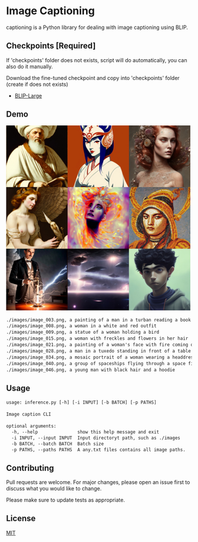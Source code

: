 # Image Captioning

captioning is a Python library for dealing with image captioning using BLIP.

## Checkpoints [Required]

If 'checkpoints' folder does not exists, script will do automatically, you can also do it manually.

Download the fine-tuned checkpoint and copy into 'checkpoints' folder (create if does not exists)

- [BLIP-Large](https://storage.googleapis.com/sfr-vision-language-research/BLIP/models/model_large_caption.pth)

## Demo

<img src='./demo.jpg' width=500px>

```txt
./images/image_003.png, a painting of a man in a turban reading a book
./images/image_008.png, a woman in a white and red outfit
./images/image_009.png, a statue of a woman holding a bird
./images/image_015.png, a woman with freckles and flowers in her hair
./images/image_021.png, a painting of a woman's face with fire coming out of her hair
./images/image_028.png, a man in a tuxedo standing in front of a table with a light
./images/image_034.png, a mosaic portrait of a woman wearing a headdress
./images/image_040.png, a group of spaceships flying through a space filled with stars
./images/image_046.png, a young man with black hair and a hoodie

```

## Usage

```
usage: inference.py [-h] [-i INPUT] [-b BATCH] [-p PATHS]        

Image caption CLI

optional arguments:
  -h, --help               show this help message and exit
  -i INPUT, --input INPUT  Input directoryt path, such as ./images  
  -b BATCH, --batch BATCH  Batch size
  -p PATHS, --paths PATHS  A any.txt files contains all image paths.
```

## Contributing

Pull requests are welcome. For major changes, please open an issue first
to discuss what you would like to change.

Please make sure to update tests as appropriate.

## License

[MIT](https://choosealicense.com/licenses/mit/)
